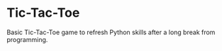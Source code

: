 # Tic-Tac-Toe

Basic Tic-Tac-Toe game to refresh Python skills after a long break from programming.
